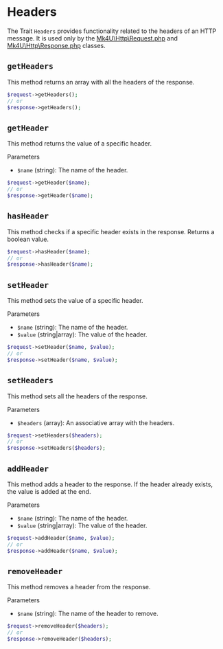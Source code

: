 # Headers
The Trait `Headers` provides functionality related to the headers of an HTTP message. It is used only by the [Mk4U\Http\Request.php](https://github.com/alexsandrov16/http/blob/main/docs/request.md) and [Mk4U\Http\Response.php](https://github.com/alexsandrov16/http/blob/main/docs/response.md) classes.

## `getHeaders`
This method returns an array with all the headers of the response.

```php
$request->getHeaders();
// or
$response->getHeaders();
```

## `getHeader`
This method returns the value of a specific header.

Parameters
- `$name` (string): The name of the header.

```php
$request->getHeader($name);
// or
$response->getHeader($name);
```

## `hasHeader`
This method checks if a specific header exists in the response. Returns a boolean value.

```php
$request->hasHeader($name);
// or
$response->hasHeader($name);
```

## `setHeader`
This method sets the value of a specific header.

Parameters
- `$name` (string): The name of the header.
- `$value` (string|array): The value of the header.

```php
$request->setHeader($name, $value);
// or
$response->setHeader($name, $value);
```

## `setHeaders`
This method sets all the headers of the response.

Parameters
- `$headers` (array): An associative array with the headers.

```php
$request->setHeaders($headers);
// or
$response->setHeaders($headers);
```

## `addHeader`
This method adds a header to the response. If the header already exists, the value is added at the end.

Parameters
- `$name` (string): The name of the header.
- `$value` (string|array): The value of the header.

```php
$request->addHeader($name, $value);
// or
$response->addHeader($name, $value);
```

## `removeHeader`
This method removes a header from the response.

Parameters
- `$name` (string): The name of the header to remove.

```php
$request->removeHeader($headers);
// or
$response->removeHeader($headers);
```